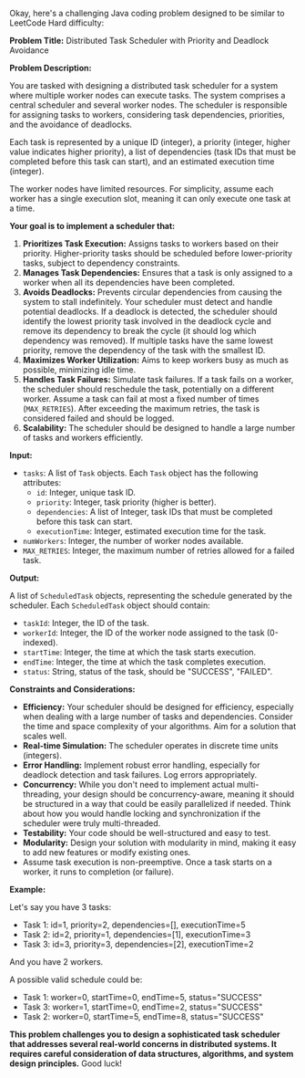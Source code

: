 Okay, here's a challenging Java coding problem designed to be similar to LeetCode Hard difficulty:

**Problem Title:** Distributed Task Scheduler with Priority and Deadlock Avoidance

**Problem Description:**

You are tasked with designing a distributed task scheduler for a system where multiple worker nodes can execute tasks. The system comprises a central scheduler and several worker nodes. The scheduler is responsible for assigning tasks to workers, considering task dependencies, priorities, and the avoidance of deadlocks.

Each task is represented by a unique ID (integer), a priority (integer, higher value indicates higher priority), a list of dependencies (task IDs that must be completed before this task can start), and an estimated execution time (integer).

The worker nodes have limited resources. For simplicity, assume each worker has a single execution slot, meaning it can only execute one task at a time.

**Your goal is to implement a scheduler that:**

1.  **Prioritizes Task Execution:**  Assigns tasks to workers based on their priority. Higher-priority tasks should be scheduled before lower-priority tasks, subject to dependency constraints.
2.  **Manages Task Dependencies:** Ensures that a task is only assigned to a worker when all its dependencies have been completed.
3.  **Avoids Deadlocks:** Prevents circular dependencies from causing the system to stall indefinitely. Your scheduler must detect and handle potential deadlocks. If a deadlock is detected, the scheduler should identify the lowest priority task involved in the deadlock cycle and remove its dependency to break the cycle (it should log which dependency was removed). If multiple tasks have the same lowest priority, remove the dependency of the task with the smallest ID.
4.  **Maximizes Worker Utilization:** Aims to keep workers busy as much as possible, minimizing idle time.
5.  **Handles Task Failures:**  Simulate task failures.  If a task fails on a worker, the scheduler should reschedule the task, potentially on a different worker. Assume a task can fail at most a fixed number of times (`MAX_RETRIES`). After exceeding the maximum retries, the task is considered failed and should be logged.
6.  **Scalability:** The scheduler should be designed to handle a large number of tasks and workers efficiently.

**Input:**

*   `tasks`: A list of `Task` objects. Each `Task` object has the following attributes:
    *   `id`: Integer, unique task ID.
    *   `priority`: Integer, task priority (higher is better).
    *   `dependencies`: A list of Integer, task IDs that must be completed before this task can start.
    *   `executionTime`: Integer, estimated execution time for the task.
*   `numWorkers`: Integer, the number of worker nodes available.
*   `MAX_RETRIES`: Integer, the maximum number of retries allowed for a failed task.

**Output:**

A list of `ScheduledTask` objects, representing the schedule generated by the scheduler.  Each `ScheduledTask` object should contain:

*   `taskId`: Integer, the ID of the task.
*   `workerId`: Integer, the ID of the worker node assigned to the task (0-indexed).
*   `startTime`: Integer, the time at which the task starts execution.
*   `endTime`: Integer, the time at which the task completes execution.
*   `status`: String, status of the task, should be "SUCCESS", "FAILED".

**Constraints and Considerations:**

*   **Efficiency:** Your scheduler should be designed for efficiency, especially when dealing with a large number of tasks and dependencies. Consider the time and space complexity of your algorithms. Aim for a solution that scales well.
*   **Real-time Simulation:**  The scheduler operates in discrete time units (integers).
*   **Error Handling:** Implement robust error handling, especially for deadlock detection and task failures.  Log errors appropriately.
*   **Concurrency:**  While you don't need to implement actual multi-threading, your design should be concurrency-aware, meaning it should be structured in a way that could be easily parallelized if needed. Think about how you would handle locking and synchronization if the scheduler were truly multi-threaded.
*   **Testability:**  Your code should be well-structured and easy to test.
*   **Modularity:** Design your solution with modularity in mind, making it easy to add new features or modify existing ones.
*   Assume task execution is non-preemptive. Once a task starts on a worker, it runs to completion (or failure).

**Example:**

Let's say you have 3 tasks:

*   Task 1: id=1, priority=2, dependencies=[], executionTime=5
*   Task 2: id=2, priority=1, dependencies=[1], executionTime=3
*   Task 3: id=3, priority=3, dependencies=[2], executionTime=2

And you have 2 workers.

A possible valid schedule could be:

*   Task 1: worker=0, startTime=0, endTime=5, status="SUCCESS"
*   Task 3: worker=1, startTime=0, endTime=2, status="SUCCESS"
*   Task 2: worker=0, startTime=5, endTime=8, status="SUCCESS"

**This problem challenges you to design a sophisticated task scheduler that addresses several real-world concerns in distributed systems.  It requires careful consideration of data structures, algorithms, and system design principles.** Good luck!
